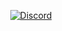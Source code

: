 <p align="center">
  <a href="https://discord.gg/ZPnV5a3Pdc">
    <img alt="Discord" src="https://img.shields.io/discord/1035964812586397737?color=%2300C853&label=Discord&logo=discord&logoColor=%2300C853&style=for-the-badge">
  </a>
</p>
